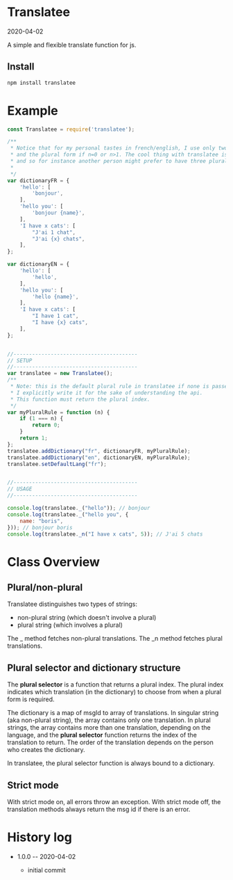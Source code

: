 Translatee
============
2020-04-02


A simple and flexible translate function for js.



Install
--------

```js 
npm install translatee
```



Example
=========

```js
const Translatee = require('translatee');

/**
 * Notice that for my personal tastes in french/english, I use only two plural forms: the singular form if n=1,
 * and the plural form if n=0 or n>1. The cool thing with translatee is that we can create our own plural rules,
 * and so for instance another person might prefer to have three plural forms: one for 0, one for 1, and one for >1 for instance.
 *
 */
var dictionaryFR = {
    'hello': [
        'bonjour',
    ],
    'hello you': [
        'bonjour {name}',
    ],
    'I have x cats': [
        "J'ai 1 chat",
        "J'ai {x} chats",
    ],
};

var dictionaryEN = {
    'hello': [
        'hello',
    ],
    'hello you': [
        'hello {name}',
    ],
    'I have x cats': [
        "I have 1 cat",
        "I have {x} cats",
    ],
};


//----------------------------------------
// SETUP
//----------------------------------------
var translatee = new Translatee();
/**
 * Note: this is the default plural rule in translatee if none is passed.
 * I explicitly write it for the sake of understanding the api.
 * This function must return the plural index.
 */
var myPluralRule = function (n) {
    if (1 === n) {
        return 0;
    }
    return 1;
};
translatee.addDictionary("fr", dictionaryFR, myPluralRule);
translatee.addDictionary("en", dictionaryEN, myPluralRule);
translatee.setDefaultLang("fr");


//----------------------------------------
// USAGE
//----------------------------------------

console.log(translatee._("hello")); // bonjour
console.log(translatee._("hello you", {
    name: "boris",
})); // bonjour boris
console.log(translatee._n("I have x cats", 5)); // J'ai 5 chats


```






Class Overview
===========


Plural/non-plural
--------------
Translatee distinguishes two types of strings:

- non-plural string (which doesn't involve a plural)
- plural string (which involves a plural)

The _ method fetches non-plural translations.
The _n method fetches plural translations.


Plural selector and dictionary structure
---------------
The **plural selector** is a function that returns a plural index.
The plural index indicates which translation (in the dictionary) to choose from when a plural form is required.

The dictionary is a map of msgId to array of translations.
In singular string (aka non-plural string), the array contains only one translation.
In plural strings, the array contains more than one translation, depending on the language,
and the **plural selector** function returns the index of the translation to return.
The order of the translation depends on the person who creates the dictionary.

In translatee, the plural selector function is always bound to a dictionary.



Strict mode
-----------
With strict mode on, all errors throw an exception.
With strict mode off, the translation methods always return the msg id if there is an error.



History log
===========

- 1.0.0 -- 2020-04-02

    - initial commit



